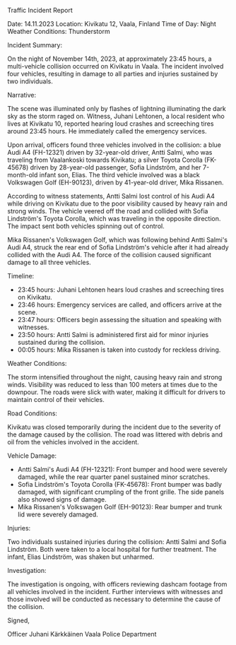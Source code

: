 Traffic Incident Report

Date: 14.11.2023
Location: Kivikatu 12, Vaala, Finland
Time of Day: Night
Weather Conditions: Thunderstorm

Incident Summary:

On the night of November 14th, 2023, at approximately 23:45 hours, a multi-vehicle collision occurred on Kivikatu in Vaala. The incident involved four vehicles, resulting in damage to all parties and injuries sustained by two individuals.

Narrative:

The scene was illuminated only by flashes of lightning illuminating the dark sky as the storm raged on. Witness, Juhani Lehtonen, a local resident who lives at Kivikatu 10, reported hearing loud crashes and screeching tires around 23:45 hours. He immediately called the emergency services.

Upon arrival, officers found three vehicles involved in the collision: a blue Audi A4 (FH-12321) driven by 32-year-old driver, Antti Salmi, who was traveling from Vaalankoski towards Kivikatu; a silver Toyota Corolla (FK-45678) driven by 28-year-old passenger, Sofia Lindström, and her 7-month-old infant son, Elias. The third vehicle involved was a black Volkswagen Golf (EH-90123), driven by 41-year-old driver, Mika Rissanen.

According to witness statements, Antti Salmi lost control of his Audi A4 while driving on Kivikatu due to the poor visibility caused by heavy rain and strong winds. The vehicle veered off the road and collided with Sofia Lindström's Toyota Corolla, which was traveling in the opposite direction. The impact sent both vehicles spinning out of control.

Mika Rissanen's Volkswagen Golf, which was following behind Antti Salmi's Audi A4, struck the rear end of Sofia Lindström's vehicle after it had already collided with the Audi A4. The force of the collision caused significant damage to all three vehicles.

Timeline:

- 23:45 hours: Juhani Lehtonen hears loud crashes and screeching tires on Kivikatu.
- 23:46 hours: Emergency services are called, and officers arrive at the scene.
- 23:47 hours: Officers begin assessing the situation and speaking with witnesses.
- 23:50 hours: Antti Salmi is administered first aid for minor injuries sustained during the collision.
- 00:05 hours: Mika Rissanen is taken into custody for reckless driving.

Weather Conditions:

The storm intensified throughout the night, causing heavy rain and strong winds. Visibility was reduced to less than 100 meters at times due to the downpour. The roads were slick with water, making it difficult for drivers to maintain control of their vehicles.

Road Conditions:

Kivikatu was closed temporarily during the incident due to the severity of the damage caused by the collision. The road was littered with debris and oil from the vehicles involved in the accident.

Vehicle Damage:

- Antti Salmi's Audi A4 (FH-12321): Front bumper and hood were severely damaged, while the rear quarter panel sustained minor scratches.
- Sofia Lindström's Toyota Corolla (FK-45678): Front bumper was badly damaged, with significant crumpling of the front grille. The side panels also showed signs of damage.
- Mika Rissanen's Volkswagen Golf (EH-90123): Rear bumper and trunk lid were severely damaged.

Injuries:

Two individuals sustained injuries during the collision: Antti Salmi and Sofia Lindström. Both were taken to a local hospital for further treatment. The infant, Elias Lindström, was shaken but unharmed.

Investigation:

The investigation is ongoing, with officers reviewing dashcam footage from all vehicles involved in the incident. Further interviews with witnesses and those involved will be conducted as necessary to determine the cause of the collision.

Signed,

Officer Juhani Kärkkäinen
Vaala Police Department